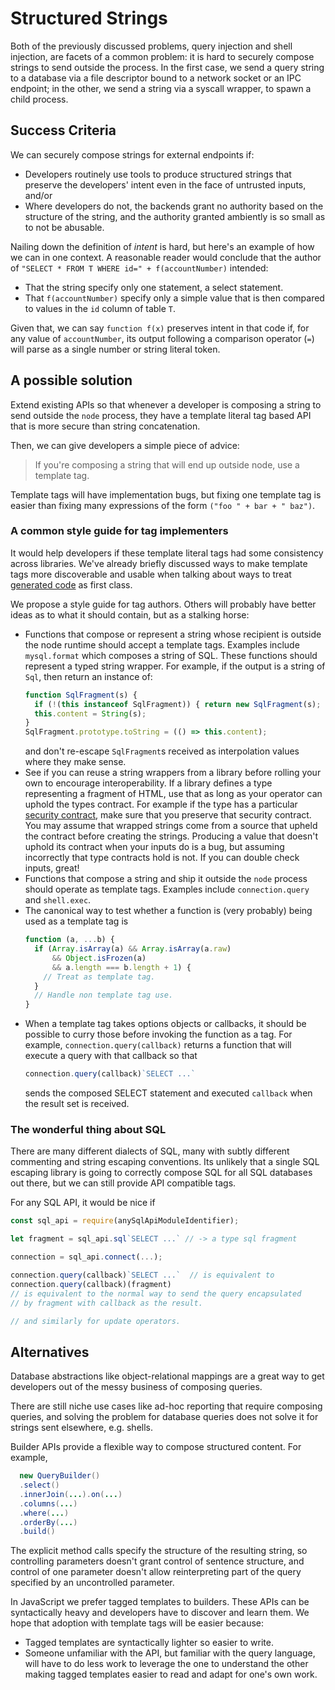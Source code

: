 # Structured Strings

Both of the previously discussed problems, query injection and shell
injection, are facets of a common problem: it is hard to securely
compose strings to send outside the process.  In the first case,
we send a query string to a database via a file descriptor bound to a
network socket or an IPC endpoint; in the other, we send a string
via a syscall wrapper, to spawn a child process.

## Success Criteria

We can securely compose strings for external endpoints if:

*  Developers routinely use tools to produce structured strings
   that preserve the developers' intent even in the face of
   untrusted inputs, and/or
*  Where developers do not, the backends grant no authority based on
   the structure of the string, and the authority granted ambiently is
   so small as to not be abusable.

Nailing down the definition of *intent* is hard, but here's an example
of how we can in one context.
A reasonable reader would conclude that the author of
`"SELECT * FROM T WHERE id=" + f(accountNumber)`
intended:

*  That the string specify only one statement, a select statement.
*  That `f(accountNumber)` specify only a simple value that is then
   compared to values in the `id` column of table `T`.

Given that, we can say `function f(x)` preserves intent in that code
if, for any value of `accountNumber`, its output following a
comparison operator (`=`) will parse as a single number or string
literal token.



## A possible solution

Extend existing APIs so that whenever a developer is composing a
string to send outside the `node` process, they have a template
literal tag based API that is more secure than string concatenation.

Then, we can give developers a simple piece of advice:

> If you're composing a string that will end up outside node, use
> a template tag.

Template tags will have implementation bugs, but fixing one template
tag is easier than fixing many expressions of the form
`("foo " + bar + " baz")`.


### A common style guide for tag implementers

It would help developers if these template literal tags had some
consistency across libraries.  We've already briefly discussed ways to
make template tags more discoverable and usable when talking about
ways to treat [generated code][synthetic modules] as first class.

We propose a style guide for tag authors.
Others will probably have better ideas as to what it should contain, but
as a stalking horse:

-  Functions that compose or represent a string whose recipient is outside
   the node runtime should accept a template tags.
   Examples include `mysql.format` which composes a string of SQL.
   These functions should represent a typed string wrapper.
   For example, if the output is a string of `Sql`, then return an instance
   of:
   ```js
   function SqlFragment(s) {
     if (!(this instanceof SqlFragment)) { return new SqlFragment(s); }
     this.content = String(s);
   }
   SqlFragment.prototype.toString = (() => this.content);
   ```
   and don't re-escape `SqlFragment`s received as interpolation values
   where they make sense.
-  See if you can reuse a string wrappers from a library before rolling
   your own to encourage interoperability.
   If a library defines a type representing a fragment of HTML, use that
   as long as your operator can uphold the types contract.
   For example if the type has a particular [security contract][],
   make sure that you preserve that security contract.
   You may assume that wrapped strings come from a source that upheld
   the contract before creating the strings.
   Producing a value that doesn't uphold its contract when your inputs do
   is a bug, but assuming incorrectly that type contracts hold is not.
   If you can double check inputs, great!
-  Functions that compose a string and ship it outside the `node` process
   should operate as template tags.
   Examples include `connection.query` and `shell.exec`.
-  The canonical way to test whether a function is (very probably)
   being used as a template tag is
   ```js
   function (a, ...b) {
     if (Array.isArray(a) && Array.isArray(a.raw)
         && Object.isFrozen(a)
         && a.length === b.length + 1) {
       // Treat as template tag.
     }
     // Handle non template tag use.
   }
   ```
-  When a template tag takes options objects or callbacks, it should
   be possible to curry those before invoking the function as a tag.
   For example, `connection.query(callback)` returns a function that
   will execute a query with that callback so that
   ```js
   connection.query(callback)`SELECT ...`
   ```
   sends the composed SELECT statement and executed `callback` when
   the result set is received.


### The wonderful thing about SQL

There are many different dialects of SQL, many with subtly different
commenting and string escaping conventions.  Its unlikely that a
single SQL escaping library is going to correctly compose SQL for all
SQL databases out there, but we can still provide API compatible tags.

For any SQL API, it would be nice if

```js
const sql_api = require(anySqlApiModuleIdentifier);

let fragment = sql_api.sql`SELECT ...` // -> a type sql fragment

connection = sql_api.connect(...);

connection.query(callback)`SELECT ...`  // is equivalent to
connection.query(callback)(fragment)
// is equivalent to the normal way to send the query encapsulated
// by fragment with callback as the result.

// and similarly for update operators.
```


## Alternatives

Database abstractions like object-relational mappings are a great way to get developers
out of the messy business of composing queries.

There are still niche use cases like ad-hoc reporting that require
composing queries, and solving the problem for database queries does
not solve it for strings sent elsewhere, e.g. shells.

Builder APIs provide a flexible way to compose structured content.
For example,

```java
  new QueryBuilder()
  .select()
  .innerJoin(...).on(...)
  .columns(...)
  .where(...)
  .orderBy(...)
  .build()
```

The explicit method calls specify the structure of the resulting
string, so controlling parameters doesn't grant control of sentence
structure, and control of one parameter doesn't allow reinterpreting
part of the query specified by an uncontrolled parameter.

In JavaScript we prefer tagged templates to builders.  These APIs can
be syntactically heavy and developers have to discover and learn them.
We hope that adoption with template tags will be easier because:

*  Tagged templates are syntactically lighter so easier to write.
*  Someone unfamiliar with the API, but familiar with the query language, will
   have to do less work to leverage the one to understand the other making
   tagged templates easier to read and adapt for one's own work.


[security contract]: https://github.com/google/safe-html-types
[synthetic modules]: ../chapter-2/synthetic-modules.html
